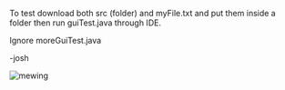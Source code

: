 To test download both src (folder) and myFile.txt and put them inside a folder then run guiTest.java through IDE.

Ignore moreGuiTest.java

-josh


![mewing](https://github.com/joshvalenzuela/K11-Ticketing-System/assets/140882882/89aeff01-c080-4b43-b56c-bc4dd9931c8f)
